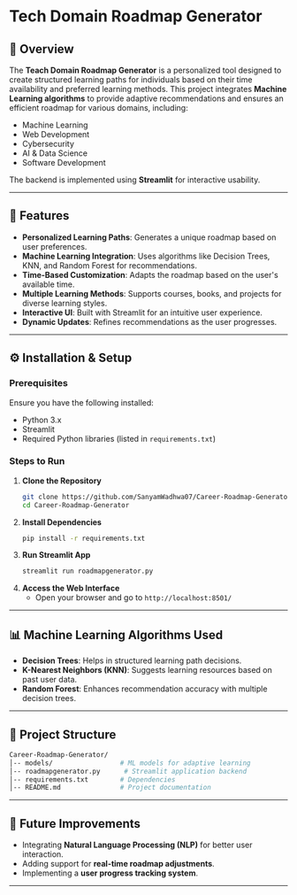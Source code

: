# Tech Domain Roadmap Generator

## 📌 Overview
The **Teach Domain Roadmap Generator** is a personalized tool designed to create structured learning paths for individuals based on their time availability and preferred learning methods. This project integrates **Machine Learning algorithms** to provide adaptive recommendations and ensures an efficient roadmap for various domains, including:
- Machine Learning
- Web Development
- Cybersecurity
- AI & Data Science
- Software Development

The backend is implemented using **Streamlit** for interactive usability.

---

## 🚀 Features
- **Personalized Learning Paths**: Generates a unique roadmap based on user preferences.
- **Machine Learning Integration**: Uses algorithms like Decision Trees, KNN, and Random Forest for recommendations.
- **Time-Based Customization**: Adapts the roadmap based on the user's available time.
- **Multiple Learning Methods**: Supports courses, books, and projects for diverse learning styles.
- **Interactive UI**: Built with Streamlit for an intuitive user experience.
- **Dynamic Updates**: Refines recommendations as the user progresses.

---

## ⚙️ Installation & Setup
### Prerequisites
Ensure you have the following installed:
- Python 3.x
- Streamlit
- Required Python libraries (listed in `requirements.txt`)

### Steps to Run
1. **Clone the Repository**
   ```bash
   git clone https://github.com/SanyamWadhwa07/Career-Roadmap-Generator.git
   cd Career-Roadmap-Generator

2. **Install Dependencies**
   ```bash
   pip install -r requirements.txt
   ```
3. **Run Streamlit App**
   ```bash
   streamlit run roadmapgenerator.py
   ```
4. **Access the Web Interface**
   - Open your browser and go to `http://localhost:8501/`
   
---

## 📊 Machine Learning Algorithms Used
- **Decision Trees**: Helps in structured learning path decisions.
- **K-Nearest Neighbors (KNN)**: Suggests learning resources based on past user data.
- **Random Forest**: Enhances recommendation accuracy with multiple decision trees.

---

## 📂 Project Structure
```bash
Career-Roadmap-Generator/
│-- models/                 # ML models for adaptive learning
│-- roadmapgenerator.py      # Streamlit application backend
│-- requirements.txt        # Dependencies
│-- README.md               # Project documentation
```

---

## 🎯 Future Improvements
- Integrating **Natural Language Processing (NLP)** for better user interaction.
- Adding support for **real-time roadmap adjustments**.
- Implementing a **user progress tracking system**.

---


